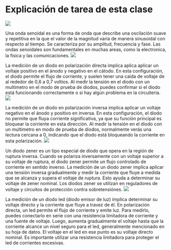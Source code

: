 <h1>Explicación de tarea de esta clase</h1> 

<img src= https://profecantone.github.io/uno/sine-animation.gif>
<p class="texto">
  Una onda senoidal es una forma de onda que describe una oscilación suave y repetitiva en la que el valor de la magnitud varía de manera sinusoidal con respecto al tiempo. Se caracteriza por su amplitud, frecuencia y fase. Las ondas senoidales son fundamentales en muchas areas, como la electronica, la fisica y las comunicaciones.
<img src= https://profecantone.github.io/uno/diodo-directa.gif>
<p class="texto">
  La medición de un diodo en polarización directa implica aplica aplicar un voltaje positivo en el ánodo y negativo en el cátodo. En esta configuración, el diodo permite el flujo de corriente, y suelen tener una caida de voltaje de al rededor de 0,6 a 0,7 voltios. Al medir la tensión en el diodo con un multimetro en el modo de prueba de diodos, puedes confirmar si el diodo está funcionando correctamente o si hay algún problema en la circuiteria.
<img src= https://profecantone.github.io/uno/diodo-inversa.gif>
  <p class="texto">
    La medición de un diodo en polarización inversa implica aplicar un voltaje negativo en el ánodo y positivo en inversa. En esta configuración, el diodo no permite que fluya corriente significativa, ya que su función principal es bloquear la corriente en esta dirección. Al medir la tensión en el diodo con un multimetro en modo de prueba de diodos, normalmente verás una lectura cercana a 0, indicando que el diodo está bloqueando la corriente en esta polarización.
<img src= https://profecantone.github.io/uno/diodo-zener.gif>
    <p class="texto">
      Un diodo zener es un tipo especial de diodo que opera en la región de ruptura inversa. Cuando se polariza inversamente con un voltaje superior a su voltaje de ruptura, el diodo zener permite un flujo controlado de corriente en sentido inverso. La medición de un diodo zener implica aplicar una tensión inversa gradualmente y medir la corriente que fluye a medida que se alcanza y supera el voltaje de ruptura. Esto ayuda a determinar su voltaje de zener nominal. Los diodos zener se utilizan en reguladores de voltaje y circuitos de protección contra sobretensiónes.
<img src= https://profecantone.github.io/uno/medicion-led.gif>
<p class="texto">
La medición de un diodo led (diodo emisor de luz) implica determinar su voltaje directo y la corriente que fluye a travez de él. En polarización directa, un led permite el flujo de corriente y emite luz. Para medirlo, puedes conectarlo en serie con una resistencia limitadora de corriente y una fuente de voltaje. Luego, aumenta gradualmente el voltaje hasta que la corriente alcance un nivel seguro para el led, generalmente mencionado en su hoja de datos. El voltaje en el led en ese punto es su voltaje directo nominal. Es importante utilizar una resistencia limitadora para proteger el led de corrientes excesivas.
